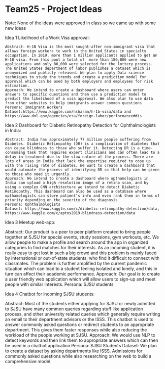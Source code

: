 <h1> Team25 - Project Ideas </h1>

Note: None of the ideas were approved in class so we came up with some new ideas

Idea 1 Likelihood of a Work Visa approval: 

	Abstract: H-1B Visa is the most sought-after non-immigrant visa that allows foreign workers to work in the United States in specialty occupation. In 2019, more than 1 million applicants applied to get an H-1B visa. From this pool a total of  more than 180,000 were new applications and only 80,000 were selected for the lottery process. The United States department of labor publishes a dataset which is anonymized and publicly released. We plan to apply Data science techniques to study the trends and create a prediction model for approval which can be used by both employers and employees for risk estimation. 
	Approach: We intend to create a dashboard where users can enter answers to specific questions and then use a prediction model to predict the likelihood of a visa approval. We also plan to use data from other websites to help immigrants answer common questions
	Persona: Immigrant Workers
	Dataset:https://www.kaggle.com/nsharan/h-1b-visa/data and https://www.dol.gov/agencies/eta/foreign-labor/performance#dis 

Idea 2 Dashboard for Diabetic Retinopathy Detection for Ophthalmologists in India: 

	Abstract: India has approximately 77 million people suffering from Diabetes. Diabetic Retinopathy (DR) is a complication of diabetes that can cause blindness to those who suffer it. Detecting DR is a time-consuming task that requires expert clinicians and can often lead to a delay in treatment due to the slow nature of the process. There are lots of areas in India that lack the expertise required to cope up with the rising rate of diabetes. We want to create a dashboard that would automate the process of identifying DR so that help can be given to those who need it urgently.   	 	
	Approach: We intend to create a dashboard where opthamologists in India can upload a high resolution image of a retina scan, and by using a complex CNN architecture we intend to detect Diabetic Retinopathy. This dashboard can also be used as a database where opthamologists can store patient’s info and even rank them in terms of priority depending on the severity of the diagnosis
	Persona: Ophthalmologists
	Dataset: https://www.kaggle.com/c/diabetic-retinopathy-detection/data, https://www.kaggle.com/c/aptos2019-blindness-detection/data  

Idea 3 Meetup web-app: 

Abstract: Our product is a peer to peer platform created to bring people together at SJSU for special events, study sessions, gym workouts, etc. We allow people to make a profile and search around the app in organized categories to find matches for their interests. 
As an incoming student, it is really easy to get lost in such a big crowd and this problem is mainly faced by international or out-of-state students, who find it difficult to connect with classmates. The problem is further amplified by the current pandemic situation which can lead to a student feeling isolated and lonely, and this in turn can affect their academic performance. 
	Approach: Our goal is to create a user friendly web application which will allow users to sign-up and meet people with similar interests. 
	Persona: SJSU students


Idea 4 Chatbot for incoming SJSU students:

Abstract:  Most of the students either applying for SJSU or newly admitted to SJSU have many common queries regarding stuff like application process, and other university related queries which generally require writing an email to their department advisors or the ISSS. This chatbot is used to answer commonly asked questions or redirect students to an appropriate department. This gives them faster responses while also reducing the workload of the people working at SJSU. 
Approach: We would use NLP to detect keywords and then link them to appropriate answers which can then be used in a chatbot application
Persona: SJSU Students
Dataset: We plan to create a dataset by asking departments like ISSS, Admissions for commonly asked questions while also researching on the web to build a comprehensive model.


